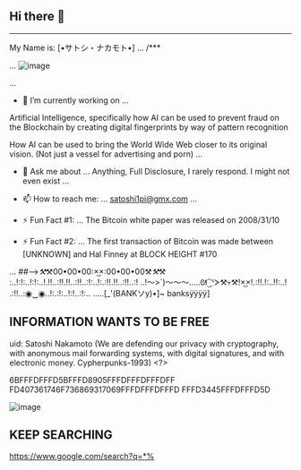 ## Hi there 👋

***
My Name is:
[•サトシ・ナカモト•]
...
/***

...
![image](https://github.com/user-attachments/assets/75f2a0a3-d834-4ade-a70a-a252b42ac939)

...

- 🔭 I’m currently working on ...

Artificial Intelligence, specifically how AI can be used to prevent fraud on the Blockchain by creating digital fingerprints by way of pattern recognition

How AI can be used to bring the World Wide Web closer to its original vision.  (Not just a vessel for advertising and porn)
...

- 💬 Ask me about ...
Anything, Full Disclosure, I rarely respond. I might not even exist 
...

- 📫 How to reach me: ...
satoshi1pi@gmx.com
...

- ⚡ Fun Fact #1: ...
The Bitcoin white paper was released on 2008/31/10

- ⚡ Fun Fact #2: ...
The first transaction of Bitcoin was made between [UNKNOWN] and Hal Finney at
BLOCK HEIGHT #170 

...
  ##-->*⚒*⚒00•00•00:×͜×:00•00•00⚒*⚒*⚒
:..!:!:..!:!:..!.!!..:!!.!!..:!!..:!:..!:.:!!.!!..:!!..:!
..!～⁠>⁠`⁠)⁠～⁠～⁠～..…⁠ᘛ⁠⁐̤⁠ᕐ⁠ᐷ⚒️💀⚒️!×͜×!.:!!.!:..!!:..! .:!!..:◉⁠‿⁠◉..!:.:!:..!:!..:!:.. .....[_'(BANKソy)•]~ banksÿÿÿÿ]


## INFORMATION WANTS TO BE FREE
uid: Satoshi Nakamoto 
(We are defending our privacy with cryptography, with anonymous mail forwarding systems, with digital signatures, and with electronic money. Cypherpunks-1993) <?>

6BFFFDFFFD5BFFFD8905FFFDFFFDFFFDFF FD407361746F736869317069FFFDFFFDFFFD FFFD3445FFFDFFFD5D

![image](https://github.com/user-attachments/assets/135cb2ef-8edc-4d33-ba08-8f437a5caa70)


## KEEP SEARCHING 
https://www.google.com/search?q=*%
